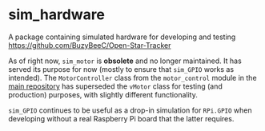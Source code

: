 # sim_hardware

A package containing simulated hardware for developing and testing https://github.com/BuzyBeeC/Open-Star-Tracker

As of right now, `sim_motor` is **obsolete** and no longer maintained. It has served its purpose for now (mostly to ensure that `sim_GPIO` works as intended). The `MotorController` class from the `motor_control` module in the [main repository](https://github.com/BuzyBeeC/Open-Star-Tracker) has superseded the `vMotor` class for testing (and production) purposes, with slightly different functionality.

`sim_GPIO` continues to be useful as a drop-in simulation for `RPi.GPIO` when developing without a real Raspberry Pi board that the latter requires.